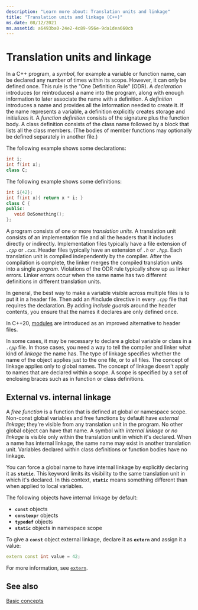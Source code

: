 ```yaml
---
description: "Learn more about: Translation units and linkage"
title: "Translation units and linkage (C++)"
ms.date: 08/12/2021
ms.assetid: a6493ba0-24e2-4c89-956e-9da1dea660cb
---
```

# Translation units and linkage

In a C++ program, a *symbol*, for example a variable or function name, can be declared any number of times within its scope. However, it can only be defined once. This rule is the "One Definition Rule" (ODR). A *declaration* introduces (or reintroduces) a name into the program, along with enough information to later associate the name with a definition. A *definition* introduces a name and provides all the information needed to create it. If the name represents a variable, a definition explicitly creates storage and initializes it. A *function definition* consists of the signature plus the function body. A class definition consists of the class name followed by a block that lists all the class members. (The bodies of member functions may optionally be defined separately in another file.)

The following example shows some declarations:

```cpp
int i;
int f(int x);
class C;
```

The following example shows some definitions:

```cpp
int i{42};
int f(int x){ return x * i; }
class C {
public:
   void DoSomething();
};
```

A program consists of one or more *translation units*. A translation unit consists of an implementation file and all the headers that it includes directly or indirectly. Implementation files typically have a file extension of *`.cpp`* or *`.cxx`*. Header files typically have an extension of *`.h`* or *`.hpp`*. Each translation unit is compiled independently by the compiler. After the compilation is complete, the linker merges the compiled translation units into a single *program*. Violations of the ODR rule typically show up as linker errors. Linker errors occur when the same name has two different definitions in different translation units.

In general, the best way to make a variable visible across multiple files is to put it in a header file. Then add an #include directive in every *`.cpp`* file that requires the declaration. By adding *include guards* around the header contents, you ensure that the names it declares are only defined once.

In C++20, [modules](modules-cpp.md) are introduced as an improved alternative to header files.

In some cases, it may be necessary to declare a global variable or class in a *`.cpp`* file. In those cases, you need a way to tell the compiler and linker what kind of *linkage* the name has. The type of linkage specifies whether the name of the object applies just to the one file, or to all files. The concept of linkage applies only to global names. The concept of linkage doesn't apply to names that are declared within a scope. A scope is specified by a set of enclosing braces such as in function or class definitions.

## External vs. internal linkage

A *free function* is a function that is defined at global or namespace scope. Non-const global variables and free functions by default have *external linkage*; they're visible from any translation unit in the program. No other global object can have that name. A symbol with *internal linkage* or *no linkage* is visible only within the translation unit in which it's declared. When a name has internal linkage, the same name may exist in another translation unit. Variables declared within class definitions or function bodies have no linkage.

You can force a global name to have internal linkage by explicitly declaring it as **`static`**. This keyword limits its visibility to the same translation unit in which it's declared. In this context, **`static`** means something different than when applied to local variables.

The following objects have internal linkage by default:

- **`const`** objects
- **`constexpr`** objects
- **`typedef`** objects
- **`static`** objects in namespace scope

To give a **`const`** object external linkage, declare it as **`extern`** and assign it a value:

```cpp
extern const int value = 42;
```

For more information, see [`extern`](extern-cpp.md).

## See also

[Basic concepts](../cpp/basic-concepts-cpp.md)

